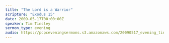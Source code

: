 ```yaml
---
title: "The Lord is a Warrior"
scripture: "Exodus 15"
date: 2009-05-17T00:00:00Z
speaker: Tim Tinsley
sermon_type: evening
audio: https://pcpceveningsermons.s3.amazonaws.com/20090517_evening_tinsley.mp3 
---
```



